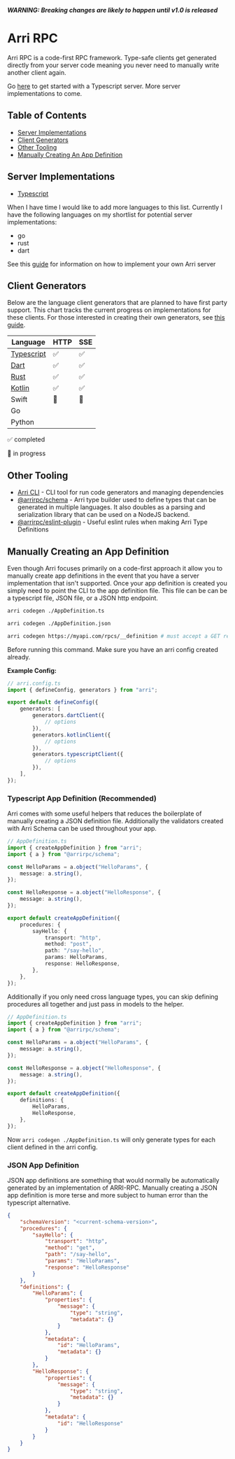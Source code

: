_**WARNING: Breaking changes are likely to happen until v1.0 is released**_

# Arri RPC

Arri RPC is a code-first RPC framework. Type-safe clients get generated directly from your server code meaning you never need to manually write another client again.

Go [here](/languages/ts/ts-server/README.md) to get started with a Typescript server. More server implementations to come.

## Table of Contents

-   [Server Implementations](#server-implementations)
-   [Client Generators](#client-generators)
-   [Other Tooling](#other-tooling)
-   [Manually Creating An App Definition](#manually-creating-an-app-definition)

## Server Implementations

-   [Typescript](/languages/ts/ts-server/README.md)

When I have time I would like to add more languages to this list. Currently I have the following languages on my shortlist for potential server implementations:

-   go
-   rust
-   dart

See this [guide](/docs/implementing-an-arri-server.md) for information on how to implement your own Arri server

## Client Generators

Below are the language client generators that are planned to have first party support. This chart tracks the current progress on implementations for these clients. For those interested in creating their own generators, see [this guide](/docs/creating-a-custom-generator.md).

| Language                                            | HTTP | SSE |
| --------------------------------------------------- | ---- | --- |
| [Typescript](languages/ts/ts-codegen/README.md)     | ✅   | ✅  |
| [Dart](languages/dart/dart-codegen/README.md)       | ✅   | ✅  |
| [Rust](languages/rust/rust-codegen/README.md)       | ✅   | ✅  |
| [Kotlin](languages/kotlin/kotlin-codegen/README.md) | ✅   | ✅  |
| Swift                                               | 🚧   | 🚧  |
| Go                                                  |      |     |
| Python                                              |      |     |

✅ completed

🚧 in progress

## Other Tooling

-   [Arri CLI](/tooling/cli/README.md) - CLI tool for run code generators and managing dependencies
-   [@arrirpc/schema](tooling/schema/README.md) - Arri type builder used to define types that can be generated in multiple languages. It also doubles as a parsing and serialization library that can be used on a NodeJS backend.
-   [@arrirpc/eslint-plugin](tooling/eslint-plugin/README.md) - Useful eslint rules when making Arri Type Definitions

## Manually Creating an App Definition

Even though Arri focuses primarily on a code-first approach it allow you to manually create app definitions in the event that you have a server implementation that isn't supported. Once your app definition is created you simply need to point the CLI to the app definition file. This file can be can be a typescript file, JSON file, or a JSON http endpoint.

```bash
arri codegen ./AppDefinition.ts

arri codegen ./AppDefinition.json

arri codegen https://myapi.com/rpcs/__definition # must accept a GET request
```

Before running this command. Make sure you have an arri config created already.

**Example Config:**

```ts
// arri.config.ts
import { defineConfig, generators } from "arri";

export default defineConfig({
    generators: [
        generators.dartClient({
            // options
        }),
        generators.kotlinClient({
            // options
        }),
        generators.typescriptClient({
            // options
        }),
    ],
});
```

### Typescript App Definition (Recommended)

Arri comes with some useful helpers that reduces the boilerplate of manually creating a JSON definition file. Additionally the validators created with Arri Schema can be used throughout your app.

```ts
// AppDefinition.ts
import { createAppDefinition } from "arri";
import { a } from "@arrirpc/schema";

const HelloParams = a.object("HelloParams", {
    message: a.string(),
});

const HelloResponse = a.object("HelloResponse", {
    message: a.string(),
});

export default createAppDefinition({
    procedures: {
        sayHello: {
            transport: "http",
            method: "post",
            path: "/say-hello",
            params: HelloParams,
            response: HelloResponse,
        },
    },
});
```

Additionally if you only need cross language types, you can skip defining procedures all together and just pass in models to the helper.

```ts
// AppDefinition.ts
import { createAppDefinition } from "arri";
import { a } from "@arrirpc/schema";

const HelloParams = a.object("HelloParams", {
    message: a.string(),
});

const HelloResponse = a.object("HelloResponse", {
    message: a.string(),
});

export default createAppDefinition({
    definitions: {
        HelloParams,
        HelloResponse,
    },
});
```

Now `arri codegen ./AppDefinition.ts` will only generate types for each client defined in the arri config.

### JSON App Definition

JSON app definitions are something that would normally be automatically generated by an implementation of ARRI-RPC. Manually creating a JSON app definition is more terse and more subject to human error than the typescript alternative.

```json
{
    "schemaVersion": "<current-schema-version>",
    "procedures": {
        "sayHello": {
            "transport": "http",
            "method": "get",
            "path": "/say-hello",
            "params": "HelloParams",
            "response": "HelloResponse"
        }
    },
    "definitions": {
        "HelloParams": {
            "properties": {
                "message": {
                    "type": "string",
                    "metadata": {}
                }
            },
            "metadata": {
                "id": "HelloParams",
                "metadata": {}
            }
        },
        "HelloResponse": {
            "properties": {
                "message": {
                    "type": "string",
                    "metadata": {}
                }
            },
            "metadata": {
                "id": "HelloResponse"
            }
        }
    }
}
```
